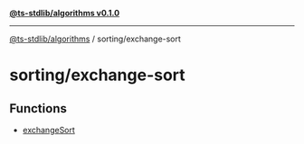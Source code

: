 [**@ts-stdlib/algorithms v0.1.0**](../../README.md)

***

[@ts-stdlib/algorithms](../../README.md) / sorting/exchange-sort

# sorting/exchange-sort

## Functions

- [exchangeSort](functions/exchangeSort.md)
